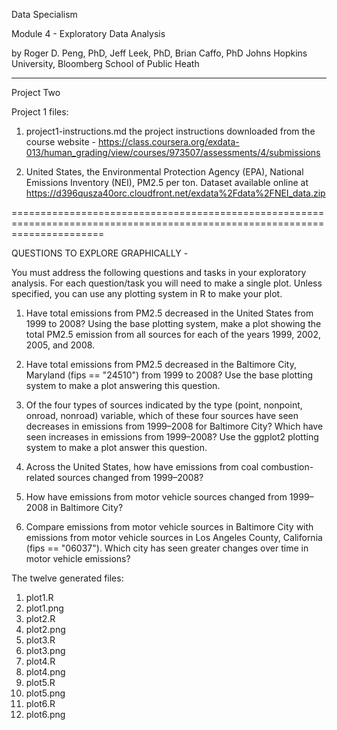 Data Specialism

Module 4 - Exploratory Data Analysis

by Roger D. Peng, PhD, Jeff Leek, PhD, Brian Caffo, PhD
Johns Hopkins University, Bloomberg School of Public Heath

--------------------------------------------------------------

Project Two

Project 1 files:

  1.  project1-instructions.md
      the project instructions downloaded from the course website -
      https://class.coursera.org/exdata-013/human_grading/view/courses/973507/assessments/4/submissions

  2.  United States, the Environmental Protection Agency (EPA), National Emissions Inventory (NEI), PM2.5 per ton.  Dataset available online at https://d396qusza40orc.cloudfront.net/exdata%2Fdata%2FNEI_data.zip
  
============================================================================================================================

QUESTIONS TO EXPLORE GRAPHICALLY - 

You must address the following questions and tasks in your exploratory analysis. For each question/task you will need to make a single plot. Unless specified, you can use any plotting system in R to make your plot.

1.  Have total emissions from PM2.5 decreased in the United States from 1999 to 2008? Using the base plotting system, make a plot showing the total PM2.5 emission from all sources for each of the years 1999, 2002, 2005, and 2008.

2.  Have total emissions from PM2.5 decreased in the Baltimore City, Maryland (fips == "24510") from 1999 to 2008? Use the base plotting system to make a plot answering this question.

3.  Of the four types of sources indicated by the type (point, nonpoint, onroad, nonroad) variable, which of these four sources have seen decreases in emissions from 1999–2008 for Baltimore City? Which have seen increases in emissions from 1999–2008? Use the ggplot2 plotting system to make a plot answer this question.

4.  Across the United States, how have emissions from coal combustion-related sources changed from 1999–2008?

5.  How have emissions from motor vehicle sources changed from 1999–2008 in Baltimore City?

6.  Compare emissions from motor vehicle sources in Baltimore City with emissions from motor vehicle sources in Los Angeles County, California (fips == "06037"). Which city has seen greater changes over time in motor vehicle emissions?


The twelve generated files:

  1.  plot1.R
  2.  plot1.png
  3.  plot2.R
  4.  plot2.png
  5.  plot3.R
  6.  plot3.png
  7.  plot4.R
  8.  plot4.png
  9.  plot5.R
  10. plot5.png
  11. plot6.R
  12. plot6.png

